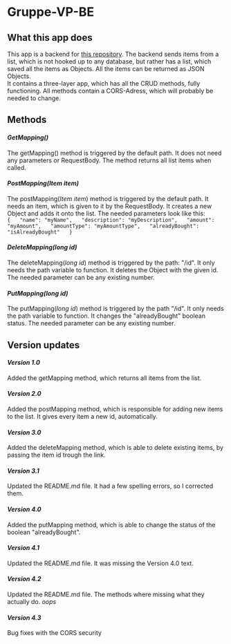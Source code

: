 # Gruppe-VP-BE
## What this app does
This app is a backend for [this repository](https://github.com/MrJacooo/Gruppe2-VP-FE). The backend sends items from a list, which is not hooked up to any database, but rather has a list, which saved all the items as Objects. All the items can be returned as JSON Objects.  
It contains a three-layer app, which has all the CRUD methods, fully functioning. All methods contain a CORS-Adress, which will probably be needed to change.

## Methods
#### **_GetMapping()_**
The getMapping() method is triggered by the default path. It does not need any parameters or RequestBody. The method returns all list items when called.

#### **_PostMapping(Item item)_**
The postMapping(_Item item_) method is triggered by the default path. It needs an item, which is given to it by the RequestBody. It creates a new Object and adds it onto the list. The needed parameters look like this:  
`
{  
"name": "myName",  
"description": "myDescription",  
"amount": "myAmount",  
"amountType": "myAmountType",  
"alreadyBought": "isAlreadyBought"  
}
`

#### **_DeleteMapping(long id)_**
The deleteMapping(_long id_) method is triggered by the path: "/id". It only needs the path variable to function. It deletes the Object with the given id. The needed parameter can be any existing number.

#### **_PutMapping(long id)_**
The putMapping(_long id_) method is triggered by the path "/id". It only needs the path variable to function. It changes the "alreadyBought" boolean status. The needed parameter can be any existing number.

## Version updates
#### **_Version 1.0_**
Added the getMapping method, which returns all items from the list.

#### **_Version 2.0_**
Added the postMapping method, which is responsible for adding new items to the list. It gives every item a new id, automatically.

#### **_Version 3.0_**
Added the deleteMapping method, which is able to delete existing items, by passing the item id trough the link.

#### **_Version 3.1_**
Updated the README.md file. It had a few spelling errors, so I corrected them.

#### **_Version 4.0_**
Added the putMapping method, which is able to change the status of the boolean "alreadyBought".

#### **_Version 4.1_**
Updated the README.md file. It was missing the Version 4.0 text.

#### **_Version 4.2_**
Updated the README.md file. The methods where missing what they actually do. _oops_

#### **_Version 4.3_**
Bug fixes with the CORS security
